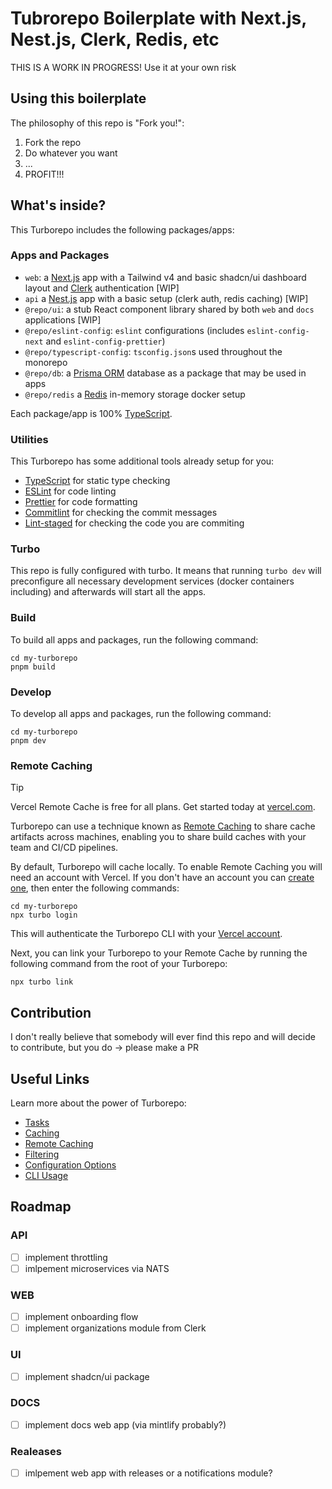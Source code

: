 # Tubrorepo Boilerplate with Next.js, Nest.js, Clerk, Redis, etc

THIS IS A WORK IN PROGRESS!
Use it at your own risk

## Using this boilerplate

The philosophy of this repo is "Fork you!":

1. Fork the repo
2. Do whatever you want
3. ...
4. PROFIT!!!

## What's inside?

This Turborepo includes the following packages/apps:

### Apps and Packages

- `web`: a [Next.js](https://nextjs.org/) app with a Tailwind v4 and basic shadcn/ui dashboard layout and [Clerk](https://clerk.com/) authentication [WIP]
- `api` a [Nest.js](https://nestjs.com) app with a basic setup (clerk auth, redis caching) [WIP]
- `@repo/ui`: a stub React component library shared by both `web` and `docs` applications [WIP]
- `@repo/eslint-config`: `eslint` configurations (includes `eslint-config-next` and `eslint-config-prettier`)
- `@repo/typescript-config`: `tsconfig.json`s used throughout the monorepo
- `@repo/db`: a [Prisma ORM](https://prisma.io/orm) database as a package that may be used in apps
- `@repo/redis` a [Redis](https://redis.io) in-memory storage docker setup

Each package/app is 100% [TypeScript](https://www.typescriptlang.org/).

### Utilities

This Turborepo has some additional tools already setup for you:

- [TypeScript](https://www.typescriptlang.org/) for static type checking
- [ESLint](https://eslint.org/) for code linting
- [Prettier](https://prettier.io) for code formatting
- [Commitlint](https://commitlint.js.org/) for checking the commit messages
- [Lint-staged](https://github.com/lint-staged/lint-staged) for checking the code you are commiting

### Turbo

This repo is fully configured with turbo. It means that running `turbo dev` will preconfigure all necessary development services (docker containers including) and afterwards will start all the apps.

### Build

To build all apps and packages, run the following command:

```
cd my-turborepo
pnpm build
```

### Develop

To develop all apps and packages, run the following command:

```
cd my-turborepo
pnpm dev
```

### Remote Caching

> [!TIP]
> Vercel Remote Cache is free for all plans. Get started today at [vercel.com](https://vercel.com/signup?/signup?utm_source=remote-cache-sdk&utm_campaign=free_remote_cache).

Turborepo can use a technique known as [Remote Caching](https://turbo.build/repo/docs/core-concepts/remote-caching) to share cache artifacts across machines, enabling you to share build caches with your team and CI/CD pipelines.

By default, Turborepo will cache locally. To enable Remote Caching you will need an account with Vercel. If you don't have an account you can [create one](https://vercel.com/signup?utm_source=turborepo-examples), then enter the following commands:

```
cd my-turborepo
npx turbo login
```

This will authenticate the Turborepo CLI with your [Vercel account](https://vercel.com/docs/concepts/personal-accounts/overview).

Next, you can link your Turborepo to your Remote Cache by running the following command from the root of your Turborepo:

```
npx turbo link
```

## Contribution

I don't really believe that somebody will ever find this repo and will decide to contribute, but you do -> please make a PR

## Useful Links

Learn more about the power of Turborepo:

- [Tasks](https://turbo.build/repo/docs/core-concepts/monorepos/running-tasks)
- [Caching](https://turbo.build/repo/docs/core-concepts/caching)
- [Remote Caching](https://turbo.build/repo/docs/core-concepts/remote-caching)
- [Filtering](https://turbo.build/repo/docs/core-concepts/monorepos/filtering)
- [Configuration Options](https://turbo.build/repo/docs/reference/configuration)
- [CLI Usage](https://turbo.build/repo/docs/reference/command-line-reference)

## Roadmap

### API

- [ ] implement throttling
- [ ] imlpement microservices via NATS

### WEB

- [ ] implement onboarding flow
- [ ] implement organizations module from Clerk

### UI

- [ ] implement shadcn/ui package

### DOCS

- [ ] implement docs web app (via mintlify probably?)

### Realeases

- [ ] imlpement web app with releases or a notifications module?
